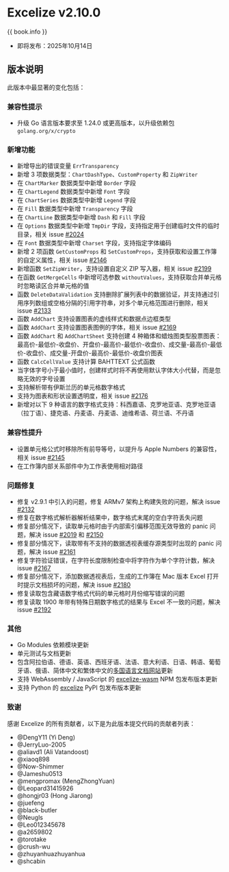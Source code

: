 # Excelize v2.10.0

{{ book.info }}

* 即将发布：2025年10月14日

## 版本说明

此版本中最显著的变化包括：

### 兼容性提示

* 升级 Go 语言版本要求至 1.24.0 或更高版本，以升级依赖包 `golang.org/x/crypto`

### 新增功能

* 新增导出的错误变量 `ErrTransparency`
* 新增 3 项数据类型：`ChartDashType`、`CustomProperty` 和 `ZipWriter`
* 在 `ChartMarker` 数据类型中新增 `Border` 字段
* 在 `ChartLegend` 数据类型中新增 `Font` 字段
* 在 `ChartSeries` 数据类型中新增 `Legend` 字段
* 在 `Fill` 数据类型中新增 `Transparency` 字段
* 在 `ChartLine` 数据类型中新增 `Dash` 和 `Fill` 字段
* 在 `Options` 数据类型中新增 `TmpDir` 字段，支持指定用于创建临时文件的临时目录，相关 issue [#2024](https://github.com/xuri/excelize/issues/2024)
* 在 `Font` 数据类型中新增 `Charset` 字段，支持指定字体编码
* 新增 2 项函数 `GetCustomProps` 和 `SetCustomProps`，支持获取和设置工作簿的自定义属性，相关 issue [#2146](https://github.com/xuri/excelize/issues/2146)
* 新增函数 `SetZipWriter`，支持设置自定义 ZIP 写入器，相关 issue [#2199](https://github.com/xuri/excelize/issues/2199)
* 在函数 `GetMergeCells` 中新增可选参数 `withoutValues`，支持获取合并单元格时忽略读区合并单元格的值
* 函数 `DeleteDataValidation` 支持删除扩展列表中的数据验证，并支持通过引用序列数组或空格分隔的引用字符串，对多个单元格范围进行删除，相关 issue [#2133](https://github.com/xuri/excelize/issues/2133)
* 函数 `AddChart` 支持设置图表的虚线样式和数据点边框类型
* 函数 `AddChart` 支持设置图表图例的字体，相关 issue [#2169](https://github.com/xuri/excelize/issues/2169)
* 函数 `AddChart` 和 `AddChartSheet` 支持创建 4 种箱体和蜡烛图类型股票图表：最高价-最低价-收盘价、开盘价-最高价-最低价-收盘价、成交量-最高价-最低价-收盘价、成交量-开盘价-最高价-最低价-收盘价图表
* 函数 `CalcCellValue` 支持计算 BAHTTEXT 公式函数
* 当字体字号小于最小值时，创建样式时将不再使用默认字体大小代替，而是忽略无效的字号设置
* 支持解析带有伊斯兰历的单元格数字格式
* 支持为图表和形状设置透明度，相关 issue [#2176](https://github.com/xuri/excelize/issues/2176)
* 新增对以下 9 种语言的数字格式支持：科西嘉语、克罗地亚语、克罗地亚语（拉丁语）、捷克语、丹麦语、丹麦语、迪维希语、荷兰语、不丹语

### 兼容性提升

* 设置单元格公式时移除所有前导等号，以提升与 Apple Numbers 的兼容性，相关 issue [#2145](https://github.com/xuri/excelize/issues/2145)
* 在工作簿内部关系部件中为工作表使用相对路径

### 问题修复

* 修复 v2.9.1 中引入的问题，修复 ARMv7 架构上构建失败的问题，解决 issue [#2132](https://github.com/xuri/excelize/issues/2132)
* 修复在数字格式解析器解析结果中，数字格式末尾的空白字符丢失问题
* 修复部分情况下，读取单元格时由于内部索引偏移范围无效导致的 panic 问题，解决 issue [#2019](https://github.com/xuri/excelize/issues/2019) 和 [#2150](https://github.com/xuri/excelize/issues/2150)
* 修复部分情况下，读取带有不支持的数据透视表缓存源类型时出现的 panic 问题，解决 issue [#2161](https://github.com/xuri/excelize/issues/2161)
* 修复字符验证错误，在字符长度限制检查中将字符作为单个字符计数，解决 issue [#2167](https://github.com/xuri/excelize/issues/2167)
* 修复部分情况下，添加数据透视表后，生成的工作簿在 Mac 版本 Excel 打开时提示文档损坏的问题，解决 issue [#2180](https://github.com/xuri/excelize/issues/2180)
* 修复读取包含藏语数字格式代码的单元格时月份缩写错误的问题
* 修复读取 1900 年带有特殊日期数字格式的结果与 Excel 不一致的问题，解决 issue [#2192](https://github.com/xuri/excelize/issues/2192)

### 其他

* Go Modules 依赖模块更新
* 单元测试与文档更新
* 包含阿拉伯语、德语、英语、西班牙语、法语、意大利语、日语、韩语、葡萄牙语、俄语、简体中文和繁体中文的[多国语言文档网站](https://xuri.me/excelize)更新
* 支持 WebAssembly / JavaScript 的 [excelize-wasm](https://github.com/xuri/excelize-wasm) NPM 包发布版本更新
* 支持 Python 的 [excelize](https://github.com/xuri/excelize-py) PyPI 包发布版本更新

### 致谢

感谢 Excelize 的所有贡献者，以下是为此版本提交代码的贡献者列表：

* @DengY11 (Yi Deng)
* @JerryLuo-2005
* @aliavd1 (Ali Vatandoost)
* @xiaoq898
* @Now-Shimmer
* @Jameshu0513
* @mengpromax (MengZhongYuan)
* @Leopard31415926
* @hongjr03 (Hong Jiarong)
* @juefeng
* @black-butler
* @Neugls
* @Leo012345678
* @a2659802
* @torotake
* @crush-wu
* @zhuyanhuazhuyanhua
* @shcabin
